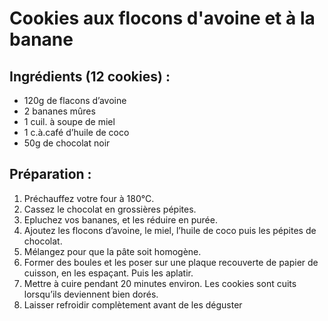 # Cookies aux flocons d'avoine et à la banane

## Ingrédients (12 cookies) :
- 120g de flacons d’avoine
- 2 bananes mûres
- 1 cuil. à soupe de miel
- 1 c.à.café d’huile de coco
- 50g de chocolat noir

## Préparation :

1. Préchauffez votre four à 180°C.
2. Cassez le chocolat en grossières pépites.
3. Epluchez vos bananes, et les réduire en purée.
4. Ajoutez les flocons d’avoine, le miel, l’huile de coco puis les pépites de chocolat.
5. Mélangez pour que la pâte soit homogène.
6. Former des boules et les poser sur une plaque recouverte de papier de cuisson, en
les espaçant. Puis les aplatir.
7. Mettre à cuire pendant 20 minutes environ. Les cookies sont cuits lorsqu’ils deviennent bien dorés.
8. Laisser refroidir complètement avant de les déguster
